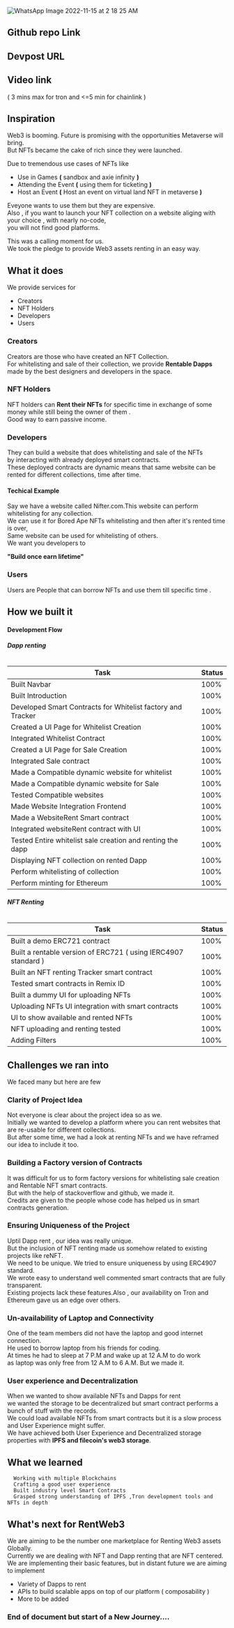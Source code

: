 

![WhatsApp Image 2022-11-15 at 2 18 25 AM](https://user-images.githubusercontent.com/71306738/201767517-bf9dc0b7-54ae-475b-b2d3-698753a1d34b.jpeg)

## Github repo Link
## Devpost URL
## Video link
( 3 mins max for tron and <=5 min for chainlink )


## Inspiration
Web3 is booming. Future is promising with the opportunities Metaverse will bring.<br/>
But NFTs became the cake of rich since they were launched.

Due to tremendous use cases of NFTs like

-   Use in Games **(** sandbox and axie infinity  **)**
-   Attending the Event **(** using them for ticketing **)**
-   Host an Event **(** Host an event on virtual land NFT in metaverse **)**

Eveyone wants to use them but they are expensive.<br/>
Also , if you want to launch your NFT collection on a website aliging with your choice , with nearly no-code,<br/>
you will not find good platforms.

This was a calling moment for us.<br/>
We took the pledge to provide Web3 assets renting in an easy way.

## What it does
We provide services for

-   Creators
-   NFT Holders
-   Developers
-   Users

### Creators
Creators are those who have created an NFT Collection.<br/>
For whitelisting and sale of their collection, we provide **Rentable Dapps** made by the best designers and developers in the space.

### NFT Holders
NFT holders can **Rent their NFTs** for specific time in exchange of some money while still being the owner of them .<br/>
Good way to earn passive income. 

### Developers
They can build a website that does whitelisting and sale of the NFTs <br/>
by interacting with already deployed smart contracts. <br/>
These deployed contracts are dynamic means that same website can be rented for different collections, time after time. 

#### Techical Example

Say we have a website called Nifter.com.This website can perform whitelisting for any collection.<br/>
We can use it for Bored Ape NFTs whitelisting and then after it's rented time is over,<br/>
Same website can be used for whitelisting of others.<br/>
We want you developers to 

**"Build once earn lifetime"**

### Users

Users are People that can borrow NFTs and use them till specific time .

## How we built it
#### Development Flow

##### Dapp renting  
#

| Task      | Status |
| -      | -   |
|  Built Navbar      |    100%     |
|  Built Introduction        |   100%     |
|  Developed Smart Contracts for Whitelist factory and Tracker      |    100%    |
|  Created a UI Page for Whitelist Creation         |  100%      |
|  Integrated Whitelist Contract    |      100%  |
|  Created a UI Page for Sale Creation                                           |   100%     |
|  Integrated Sale contract      |  100%      |
|  Made a Compatible dynamic website for whitelist                             |   100%     |
|  Made a Compatible dynamic website for Sale     |       100% |
| Tested Compatible websites                 |     100%   |
| Made Website Integration Frontend       |  100%      |
| Made a WebsiteRent Smart contract        |     100%   |
| Integrated websiteRent contract with UI     |      100%  |
| Tested Entire whitelist sale creation and renting the dapp                    |    100%    |
|Displaying NFT collection on rented Dapp     |     100%   |
|Perform whitelisting of collection     |     100%   |
|Perform minting for Ethereum     |     100%   |


##### NFT Renting
#
| Task      | Status |
|  -     | -   |
| Built a demo ERC721 contract        |100%    |    
| Built a rentable version of ERC721 ( using IERC4907 standard )       |  100%  |
|  Built an NFT renting Tracker smart contract       |  100%  |
| Tested smart contracts in Remix ID      | 100%   |
| Built a dummy UI for uploading NFTs      |  100%  |
| Uploading NFTs UI integration with smart contracts      |   100% |
| UI to show available and rented NFTs       |  100%  |
|NFT uploading and renting tested|100%|
|Adding Filters| 100%|
    
## Challenges we ran into
We faced many but here are few
### Clarity of Project Idea
Not everyone is clear about the project idea so as we.<br/>
Initially we wanted to develop a platform where you can rent websites that are re-usable for different collections.<br/>
But after some time, we had a look at renting NFTs and we have reframed our idea to include it too. 
### Building a Factory version of Contracts
It was difficult for us to form factory versions for whitelisting sale creation and Rentable NFT smart contracts.<br/>
But with the help of stackoverflow and github, we made it. <br/>
Credits are given to the people whose code has helped us in smart contracts generation.
### Ensuring Uniqueness of the Project
Uptil Dapp rent , our idea was really unique.<br/>
But the inclusion of NFT renting made us somehow related to existing projects like reNFT.<br/>
We need to be unique. We tried to ensure uniqueness by using ERC4907 standard. <br/>
We wrote easy to understand well commented smart contracts that are fully transparent. <br/>
Existing projects lack these features.Also , our availability on Tron and Ethereum gave us an edge over others.

### Un-availability of Laptop and Connectivity
One of the team members did not have the laptop and good internet connection.<br/>
He used to borrow laptop from his friends for coding.<br/>
At times he had to sleep at 7 P.M and wake up at 12 A.M to do work<br/>
as laptop was only free from 12 A.M to 6 A.M. But we made it.
### User experience and Decentralization
When we wanted to show available NFTs and Dapps for rent <br/>
we wanted the storage to be decentralized but smart contract performs a bunch of stuff with the records.<br/>
We could load available NFTs from smart contracts but it is a slow process and User Experience might suffer. <br/>
We have achieved both User Experience and Decentralized storage properties with **IPFS and filecoin's web3 storage**.
## What we learned

      Working with multiple Blockchains
      Crafting a good user experience
      Built industry level Smart Contracts
      Grasped strong understanding of IPFS ,Tron development tools and NFTs in depth
## What's next for RentWeb3
We are aiming to be the number one marketplace for Renting Web3 assets Globally.<br/>
Currently we are dealing with NFT and Dapp renting that are NFT centered. <br/>
We are implementing their basic features, but in distant future we are aiming to implement <br/>

-   Variety of Dapps to rent
-   APIs to build scalable apps on top of our platform ( composability )
-   More to be added
### End of document but start of a New Journey....


